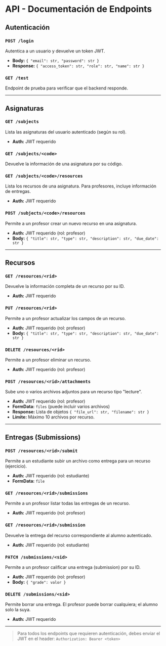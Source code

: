 # API - Documentación de Endpoints

## Autenticación

### `POST /login`

Autentica a un usuario y devuelve un token JWT.

- **Body:** `{ "email": str, "password": str }`
- **Response:** `{ "access_token": str, "role": str, "name": str }`

### `GET /test`

Endpoint de prueba para verificar que el backend responde.

---

## Asignaturas

### `GET /subjects`

Lista las asignaturas del usuario autenticado (según su rol).

- **Auth:** JWT requerido

### `GET /subjects/<code>`

Devuelve la información de una asignatura por su código.

### `GET /subjects/<code>/resources`

Lista los recursos de una asignatura. Para profesores, incluye información de entregas.

- **Auth:** JWT requerido

### `POST /subjects/<code>/resources`

Permite a un profesor crear un nuevo recurso en una asignatura.

- **Auth:** JWT requerido (rol: profesor)
- **Body:** `{ "title": str, "type": str, "description": str, "due_date": str }`

---

## Recursos

### `GET /resources/<rid>`

Devuelve la información completa de un recurso por su ID.

- **Auth:** JWT requerido

### `PUT /resources/<rid>`

Permite a un profesor actualizar los campos de un recurso.

- **Auth:** JWT requerido (rol: profesor)
- **Body:** `{ "title": str, "type": str, "description": str, "due_date": str }`

### `DELETE /resources/<rid>`

Permite a un profesor eliminar un recurso.

- **Auth:** JWT requerido (rol: profesor)

### `POST /resources/<rid>/attachments`

Sube uno o varios archivos adjuntos para un recurso tipo "lecture".

- **Auth:** JWT requerido (rol: profesor)
- **FormData:** `files` (puede incluir varios archivos)
- **Response:** Lista de objetos `{ "file_url": str, "filename": str }`
- **Límite:** Máximo 10 archivos por recurso.

---

## Entregas (Submissions)

### `POST /resources/<rid>/submit`

Permite a un estudiante subir un archivo como entrega para un recurso (ejercicio).

- **Auth:** JWT requerido (rol: estudiante)
- **FormData:** `file`

### `GET /resources/<rid>/submissions`

Permite a un profesor listar todas las entregas de un recurso.

- **Auth:** JWT requerido (rol: profesor)

### `GET /resources/<rid>/submission`

Devuelve la entrega del recurso correspondiente al alumno autenticado.

- **Auth:** JWT requerido (rol: estudiante)

### `PATCH /submissions/<sid>`

Permite a un profesor calificar una entrega (submission) por su ID.

- **Auth:** JWT requerido (rol: profesor)
- **Body:** `{ "grade": valor }`

### `DELETE /submissions/<sid>`

Permite borrar una entrega. El profesor puede borrar cualquiera; el alumno solo la suya.

- **Auth:** JWT requerido

---

> Para todos los endpoints que requieren autenticación, debes enviar el JWT en el header:
> `Authorization: Bearer <token>`
